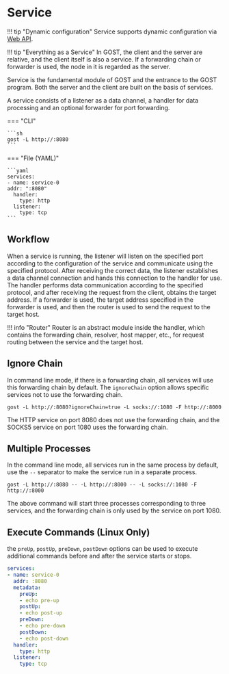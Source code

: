 # Service

!!! tip "Dynamic configuration"
    Service supports dynamic configuration via [Web API](/en/tutorials/api/overview/).

!!! tip "Everything as a Service"
    In GOST, the client and the server are relative, and the client itself is also a service. If a forwarding chain or forwarder is used, the node in it is regarded as the server.

Service is the fundamental module of GOST and the entrance to the GOST program. Both the server and the client are built on the basis of services.

A service consists of a listener as a data channel, a handler for data processing and an optional forwarder for port forwarding.

=== "CLI"

    ```sh
    gost -L http://:8080
    ```

=== "File (YAML)"

    ```yaml
    services:
    - name: service-0
    addr: ":8080"
      handler:
        type: http
      listener:
        type: tcp
    ```

## Workflow

When a service is running, the listener will listen on the specified port according to the configuration of the service and communicate using the specified protocol. After receiving the correct data, the listener establishes a data channel connection and hands this connection to the handler for use. The handler performs data communication according to the specified protocol, and after receiving the request from the client, obtains the target address. If a forwarder is used, the target address specified in the forwarder is used, and then the router is used to send the request to the target host.

!!! info "Router"
    Router is an abstract module inside the handler, which contains the forwarding chain, resolver, host mapper, etc., for request routing between the service and the target host.

## Ignore Chain

In command line mode, if there is a forwarding chain, all services will use this forwarding chain by default. The `ignoreChain` option allows specific services not to use the forwarding chain.

```
gost -L http://:8080?ignoreChain=true -L socks://:1080 -F http://:8000
```

The HTTP service on port 8080 does not use the forwarding chain, and the SOCKS5 service on port 1080 uses the forwarding chain.

## Multiple Processes

In the command line mode, all services run in the same process by default, use the `--` separator to make the service run in a separate process.

```
gost -L http://:8080 -- -L http://:8000 -- -L socks://:1080 -F http://:8000
```

The above command will start three processes corresponding to three services, and the forwarding chain is only used by the service on port 1080.

## Execute Commands (Linux Only)

the `preUp`, `postUp`, `preDown`, `postDown` options can be used to execute additional commands before and after the service starts or stops.

```yaml
services:
- name: service-0
  addr: :8080
  metadata:
    preUp:
    - echo pre-up
    postUp:
    - echo post-up
    preDown:
    - echo pre-down
    postDown:
    - echo post-down
  handler:
    type: http
  listener:
    type: tcp
```